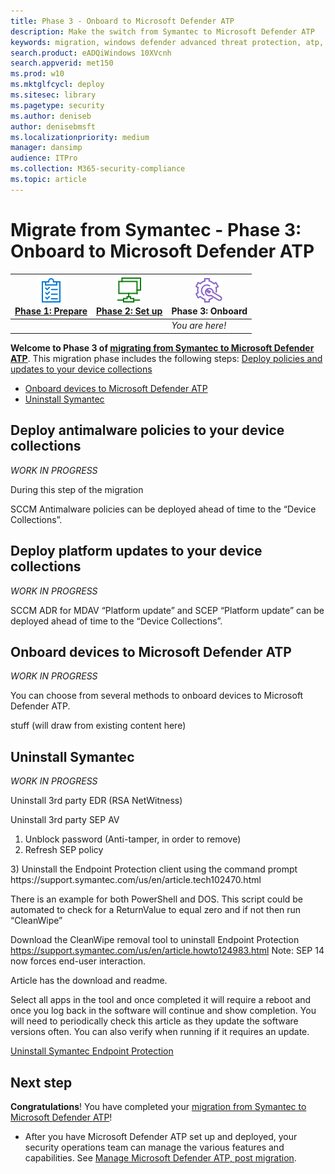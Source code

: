 ```yaml
---
title: Phase 3 - Onboard to Microsoft Defender ATP
description: Make the switch from Symantec to Microsoft Defender ATP
keywords: migration, windows defender advanced threat protection, atp, edr
search.product: eADQiWindows 10XVcnh
search.appverid: met150
ms.prod: w10
ms.mktglfcycl: deploy
ms.sitesec: library
ms.pagetype: security
ms.author: deniseb
author: denisebmsft
ms.localizationpriority: medium
manager: dansimp
audience: ITPro
ms.collection: M365-security-compliance 
ms.topic: article
---
```


# Migrate from Symantec - Phase 3: Onboard to Microsoft Defender ATP


|[![Phase 1: Prepare](images/prepare.png)](symantec-to-microsoft-defender-atp-prepare.md)<br/>[Phase 1: Prepare](symantec-to-microsoft-defender-atp-prepare.md) |[![Phase 2: Set up](images/setup.png)](symantec-to-microsoft-defender-atp-setup.md)<br/>[Phase 2: Set up](symantec-to-microsoft-defender-atp-setup.md) |![Phase 3: Onboard](images/onboard.png)<br/>Phase 3: Onboard |
|--|--|--|
|| |*You are here!* |


**Welcome to Phase 3 of [migrating from Symantec to Microsoft Defender ATP](symantec-to-microsoft-defender-atp-migration.md#the-migration-process)**. This migration phase includes the following steps:
[Deploy policies and updates to your device collections](#deploy-policies-and-updates-to-your-device-collections)
- [Onboard devices to Microsoft Defender ATP](#onboard-devices-to-microsoft-defender-atp)
- [Uninstall Symantec](#uninstall-symantec)


## Deploy antimalware policies to your device collections

*WORK IN PROGRESS*

During this step of the migration 

SCCM Antimalware policies can be deployed ahead of time to the “Device Collections”.

## Deploy platform updates to your device collections

*WORK IN PROGRESS*

SCCM ADR for MDAV “Platform update” and SCEP “Platform update” can be deployed ahead of time to the “Device Collections”.


## Onboard devices to Microsoft Defender ATP

*WORK IN PROGRESS*

You can choose from several methods to onboard devices to Microsoft Defender ATP. 

stuff (will draw from existing content here)

## Uninstall Symantec

*WORK IN PROGRESS*

Uninstall 3rd party EDR (RSA NetWitness)

Uninstall 3rd party SEP AV
1)	Unblock password (Anti-tamper, in order to remove)
2)	Refresh SEP policy 
<Add the command here.>
3)	Uninstall the Endpoint Protection client using the command prompt
https://support.symantec.com/us/en/article.tech102470.html

There is an example for both PowerShell and DOS.  This script could be automated to check for a ReturnValue to equal zero and if not then run “CleanWipe”

Download the CleanWipe removal tool to uninstall Endpoint Protection
https://support.symantec.com/us/en/article.howto124983.html
Note:  SEP 14 now forces end-user interaction.

Article has the download and readme.
 
Select all apps in the tool and once completed it will require a reboot and once you log back in the software will continue and show completion.  You will need to periodically check this article as they update the software versions often.  You can also verify when running if it requires an update.

[Uninstall Symantec Endpoint Protection](https://knowledge.broadcom.com/external/article/156148/uninstall-symantec-endpoint-protection.html)


## Next step

**Congratulations**! You have completed your [migration from Symantec to Microsoft Defender ATP](symantec-to-microsoft-defender-atp-migration.md#planning-for-migration-the-process-at-a-high-level)!

- After you have Microsoft Defender ATP set up and deployed, your security operations team can manage the various features and capabilities. See [Manage Microsoft Defender ATP, post migration](microsoft-defender-atp-post-migration-management.md).